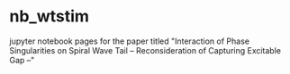 # nb_wtstim

jupyter notebook pages for the paper titled "Interaction of Phase Singularities on Spiral Wave Tail – Reconsideration of Capturing Excitable Gap –"


